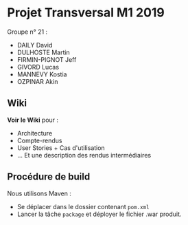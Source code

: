 # Projet Transversal M1 2019
Groupe n° 21 :
- DAILY David
- DULHOSTE Martin
- FIRMIN-PIGNOT Jeff
- GIVORD Lucas
- MANNEVY Kostia
- OZPINAR Akin

## Wiki
**Voir le Wiki** pour :
- Architecture
- Compte-rendus
- User Stories + Cas d'utilisation
- ... Et une description des rendus intermédiaires

## Procédure de build
Nous utilisons Maven :
- Se déplacer dans le dossier contenant `pom.xml`
- Lancer la tâche `package` et déployer le fichier .war produit.
